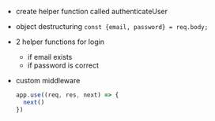 - create helper function called authenticateUser
- object destructuring
  `const {email, password} = req.body;`
- 2 helper functions for login
  - if email exists
  - if password is correct

- custom middleware
  ```js 
  app.use((req, res, next) => {
    next()
  })
  ```